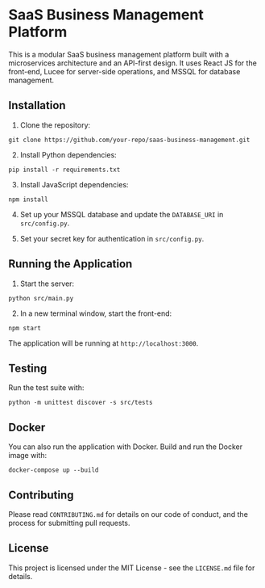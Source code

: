 # SaaS Business Management Platform

This is a modular SaaS business management platform built with a microservices architecture and an API-first design. It uses React JS for the front-end, Lucee for server-side operations, and MSSQL for database management.

## Installation

1. Clone the repository:
```
git clone https://github.com/your-repo/saas-business-management.git
```

2. Install Python dependencies:
```
pip install -r requirements.txt
```

3. Install JavaScript dependencies:
```
npm install
```

4. Set up your MSSQL database and update the `DATABASE_URI` in `src/config.py`.

5. Set your secret key for authentication in `src/config.py`.

## Running the Application

1. Start the server:
```
python src/main.py
```

2. In a new terminal window, start the front-end:
```
npm start
```

The application will be running at `http://localhost:3000`.

## Testing

Run the test suite with:
```
python -m unittest discover -s src/tests
```

## Docker

You can also run the application with Docker. Build and run the Docker image with:
```
docker-compose up --build
```

## Contributing

Please read `CONTRIBUTING.md` for details on our code of conduct, and the process for submitting pull requests.

## License

This project is licensed under the MIT License - see the `LICENSE.md` file for details.